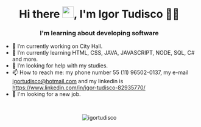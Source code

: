 <h1 align="center">Hi there <img src="https://raw.githubusercontent.com/kaueMarques/kaueMarques/master/hi.gif" width="30px">, I'm Igor Tudisco 👨‍💻</h1>
<h3 align="center">I'm learning about developing software</h3>


- 🔭 I’m currently working on City Hall.
- 🌱 I’m currently learning HTML, CSS, JAVA, JAVASCRIPT, NODE, SQL, C# and more.
- 🤔 I’m looking for help with my studies.
- 📫 How to reach me: my phone number 55 (11) 96502-0137, my e-mail igortudisco@hotmail.com and my linkedin is https://www.linkedin.com/in/igor-tudisco-82935770/
- :briefcase: I'm looking for a new job.
<br>

<p align="center">
<img src="https://github-readme-stats.vercel.app/api/top-langs/?username=igortudisco&layout=compact&show_icons=true&theme=radical" alt="igortudisco"/> 
</p>

<!-- <p align="left">
-- <img src="https://raw.githubusercontent.com/devicons/devicon/master/icons/react/react-original-wordmark.svg" alt="react" width="20" height="20"/> --
<img src="https://raw.githubusercontent.com/devicons/devicon/master/icons/css3/css3-plain-wordmark.svg" alt="css3"  width="20" height="20"/>
<img src="https://raw.githubusercontent.com/devicons/devicon/master/icons/html5/html5-original-wordmark.svg" alt="html5"  width="20" height="20"/>
<img src="https://raw.githubusercontent.com/devicons/devicon/master/icons/javascript/javascript-original.svg" alt="javascript" width="20" height="20"/>
<img src="https://raw.githubusercontent.com/devicons/devicon/master/icons/postgresql/postgresql-original-wordmark.svg" alt="postgresql" width="20" height="20"/>
<img src="https://raw.githubusercontent.com/devicons/devicon/master/icons/nodejs/nodejs-original-wordmark.svg" alt="nodejs" width="20" height="20"/></p><p align="center">
<img src="https://github-readme-stats.vercel.app/api?username=igortudisco&show_icons=true" alt="igortudisco"/> 
</p> -->
